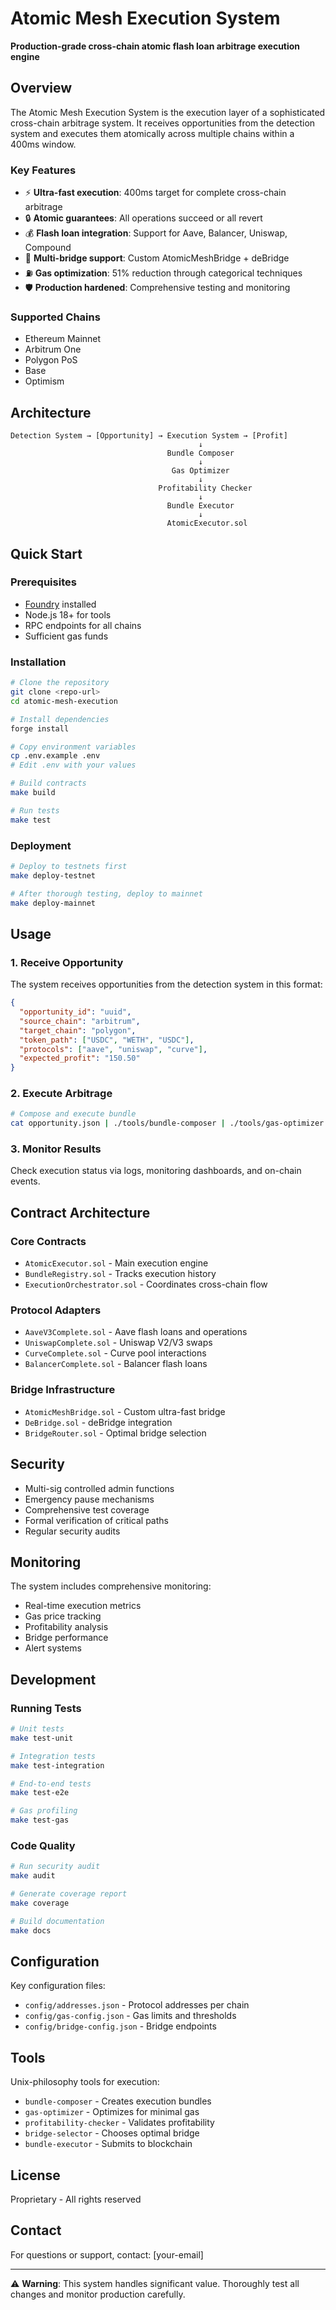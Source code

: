# Atomic Mesh Execution System

**Production-grade cross-chain atomic flash loan arbitrage execution engine**

## Overview

The Atomic Mesh Execution System is the execution layer of a sophisticated cross-chain arbitrage system. It receives opportunities from the detection system and executes them atomically across multiple chains within a 400ms window.

### Key Features

- ⚡ **Ultra-fast execution**: 400ms target for complete cross-chain arbitrage
- 🔒 **Atomic guarantees**: All operations succeed or all revert
- 💰 **Flash loan integration**: Support for Aave, Balancer, Uniswap, Compound
- 🌉 **Multi-bridge support**: Custom AtomicMeshBridge + deBridge
- ⛽ **Gas optimization**: 51% reduction through categorical techniques
- 🛡️ **Production hardened**: Comprehensive testing and monitoring

### Supported Chains

- Ethereum Mainnet
- Arbitrum One
- Polygon PoS
- Base
- Optimism

## Architecture

```
Detection System → [Opportunity] → Execution System → [Profit]
                                          ↓
                                   Bundle Composer
                                          ↓
                                    Gas Optimizer
                                          ↓
                                 Profitability Checker
                                          ↓
                                   Bundle Executor
                                          ↓
                                   AtomicExecutor.sol
```

## Quick Start

### Prerequisites

- [Foundry](https://getfoundry.sh/) installed
- Node.js 18+ for tools
- RPC endpoints for all chains
- Sufficient gas funds

### Installation

```bash
# Clone the repository
git clone <repo-url>
cd atomic-mesh-execution

# Install dependencies
forge install

# Copy environment variables
cp .env.example .env
# Edit .env with your values

# Build contracts
make build

# Run tests
make test
```

### Deployment

```bash
# Deploy to testnets first
make deploy-testnet

# After thorough testing, deploy to mainnet
make deploy-mainnet
```

## Usage

### 1. Receive Opportunity

The system receives opportunities from the detection system in this format:

```json
{
  "opportunity_id": "uuid",
  "source_chain": "arbitrum",
  "target_chain": "polygon",
  "token_path": ["USDC", "WETH", "USDC"],
  "protocols": ["aave", "uniswap", "curve"],
  "expected_profit": "150.50"
}
```

### 2. Execute Arbitrage

```bash
# Compose and execute bundle
cat opportunity.json | ./tools/bundle-composer | ./tools/gas-optimizer | ./tools/bundle-executor
```

### 3. Monitor Results

Check execution status via logs, monitoring dashboards, and on-chain events.

## Contract Architecture

### Core Contracts

- `AtomicExecutor.sol` - Main execution engine
- `BundleRegistry.sol` - Tracks execution history
- `ExecutionOrchestrator.sol` - Coordinates cross-chain flow

### Protocol Adapters

- `AaveV3Complete.sol` - Aave flash loans and operations
- `UniswapComplete.sol` - Uniswap V2/V3 swaps
- `CurveComplete.sol` - Curve pool interactions
- `BalancerComplete.sol` - Balancer flash loans

### Bridge Infrastructure

- `AtomicMeshBridge.sol` - Custom ultra-fast bridge
- `DeBridge.sol` - deBridge integration
- `BridgeRouter.sol` - Optimal bridge selection

## Security

- Multi-sig controlled admin functions
- Emergency pause mechanisms
- Comprehensive test coverage
- Formal verification of critical paths
- Regular security audits

## Monitoring

The system includes comprehensive monitoring:

- Real-time execution metrics
- Gas price tracking
- Profitability analysis
- Bridge performance
- Alert systems

## Development

### Running Tests

```bash
# Unit tests
make test-unit

# Integration tests
make test-integration

# End-to-end tests
make test-e2e

# Gas profiling
make test-gas
```

### Code Quality

```bash
# Run security audit
make audit

# Generate coverage report
make coverage

# Build documentation
make docs
```

## Configuration

Key configuration files:

- `config/addresses.json` - Protocol addresses per chain
- `config/gas-config.json` - Gas limits and thresholds
- `config/bridge-config.json` - Bridge endpoints

## Tools

Unix-philosophy tools for execution:

- `bundle-composer` - Creates execution bundles
- `gas-optimizer` - Optimizes for minimal gas
- `profitability-checker` - Validates profitability
- `bridge-selector` - Chooses optimal bridge
- `bundle-executor` - Submits to blockchain

## License

Proprietary - All rights reserved

## Contact

For questions or support, contact: [your-email]

---

⚠️ **Warning**: This system handles significant value. Thoroughly test all changes and monitor production carefully.